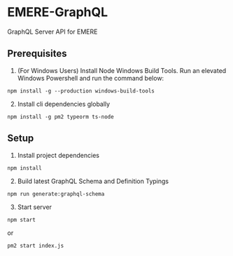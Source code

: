 # EMERE-GraphQL

GraphQL Server API for EMERE

## Prerequisites

1. (For Windows Users) Install Node Windows Build Tools. Run an elevated Windows Powershell and run the command below:

```
npm install -g --production windows-build-tools
```

2. Install cli dependencies globally

```
npm install -g pm2 typeorm ts-node
```

## Setup

1. Install project dependencies

```
npm install
```

2. Build latest GraphQL Schema and Definition Typings

```
npm run generate:graphql-schema
```

3. Start server

```
npm start
```

or

```
pm2 start index.js
```

